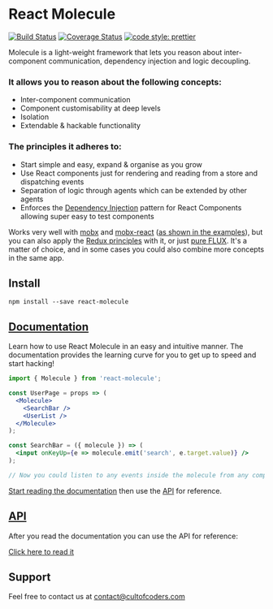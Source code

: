 # React Molecule

[![Build Status](https://travis-ci.org/cult-of-coders/react-molecule.svg?branch=master)](https://travis-ci.org/cult-of-coders/react-molecule)
[![Coverage Status](https://coveralls.io/repos/github/cult-of-coders/react-molecule/badge.svg?branch=master)](https://coveralls.io/github/cult-of-coders/react-molecule?branch=master)
[![code style: prettier](https://img.shields.io/badge/code_style-prettier-ff69b4.svg)](https://github.com/prettier/prettier)

Molecule is a light-weight framework that lets you reason about inter-component communication, dependency injection and logic decoupling.

### It allows you to reason about the following concepts:

- Inter-component communication
- Component customisability at deep levels
- Isolation
- Extendable & hackable functionality

### The principles it adheres to:

- Start simple and easy, expand & organise as you grow
- Use React components just for rendering and reading from a store and dispatching events
- Separation of logic through agents which can be extended by other agents
- Enforces the [Dependency Injection](https://en.wikipedia.org/wiki/Dependency_injection) pattern for React Components allowing super easy to test components

Works very well with [mobx](https://mobx.js.org/) and [mobx-react](https://github.com/mobxjs/mobx-react) ([as shown in the examples](./docs/EXAMPLES.md)), but you can also apply the [Redux principles](./docs/REDUX.md) with it, or just [pure FLUX](https://facebook.github.io/flux/docs/overview.html). It's a matter of choice, and in some cases you could also combine more concepts in the same app.

## Install

`npm install --save react-molecule`

## [Documentation](./docs/index.md)

Learn how to use React Molecule in an easy and intuitive manner. The documentation provides the learning curve for you to get up to speed and start hacking!

```jsx
import { Molecule } from 'react-molecule';

const UserPage = props => (
  <Molecule>
    <SearchBar />
    <UserList />
  </Molecule>
);

const SearchBar = ({ molecule }) => (
  <input onKeyUp={e => molecule.emit('search', e.target.value)} />
);

// Now you could listen to any events inside the molecule from any components inside it
```

[Start reading the documentation](./docs/index.md) then use the [API](./docs/API.md) for reference.

## [API](./docs/API.md)

After you read the documentation you can use the API for reference:

[Click here to read it](./docs/API.md)

## Support

Feel free to contact us at contact@cultofcoders.com
